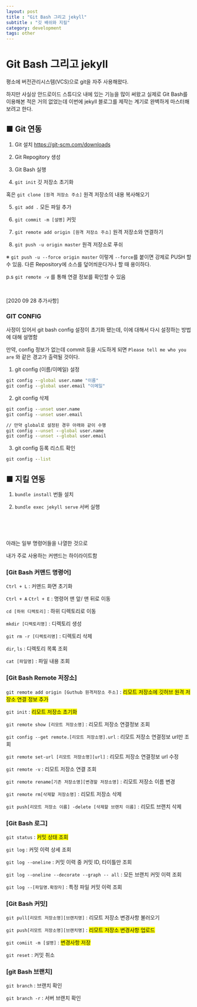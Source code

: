 ```yaml
---
layout: post
title : "Git Bash 그리고 jekyll"
subtitle : "깃 배쉬와 지킬"
category: development
tags: other
---
```


# Git Bash 그리고 jekyll

평소에 버전관리시스템(VCS)으로 git을 자주 사용해왔다.  

하지만 사실상 안드로이드 스튜디오 내에 있는 기능을 많이 써왔고 실제로 Git Bash를 이용해본 적은 거의 없었는데 이번에 jekyll 블로그를 제작는 계기로 완벽하게 마스터해보려고 한다.



## ■ Git 연동

1) Git 설치 https://git-scm.com/downloads

2) Git Repogitory 생성

3)  Git Bash 실행

4)  `git init` 깃 저장소 초기화

혹은 `git clone [원격 저장소 주소]` 원격 저장소의 내용 복사해오기

5)  `git add .` 모든 파일 추가

6) `git commit -m [설명]` 커밋

7) `git remote add origin [원격 저장소 주소]` 원격 저장소와 연결하기

8) `git push -u origin master` 원격 저장소로 푸쉬

  ※ `git push -u --force origin master`  이렇게 `--force`를 붙이면 강제로 PUSH 할 수 있음. 다른 Repository에 소스를 덮어씌운다거나 할 때 용이하다.

p.s `git remote -v` 를 통해 연결 정보를 확인할 수 있음

<br>

[2020 09 28 추가사항]

### GIT CONFIG

사정이 있어서 git bash config 설정이 초기화 됐는데, 이에 대해서 다시 설정하는 방법에 대해 설명함

만약, config 정보가 없는데 commit 등을 시도하게 되면 `Please tell me who you are` 와 같은 경고가 출력될 것이다.

 1) git config (이름/이메일) 설정

```cmd
git config --global user.name "이름"
git config --global user.email "이메일"
```

 2) git config 삭제

```cmd
git config --unset user.name
git config --unset user.email
```

```cmd
// 만약 global로 설정된 경우 아래와 같이 수행
git config --unset --global user.name
git config --unset --global user.email
```

 3)  git config 등록 리스트 확인

```cmd
git config --list
```







## ■ 지킬 연동

1) `bundle install` 번들 설치

2) `bundle exec jekyll serve` 서버 실행 

<br>

<br>

<br>

아래는 일부 명령어들을 나열한 것으로

내가 주로 사용하는 커맨드는 하이라이트함

### [Git Bash 커맨드 명령어]

`Ctrl + L` : 커맨드 화면 초기화

`Ctrl + A` `Ctrl + E` : 명령어 맨 앞/ 맨 뒤로 이동

`cd [하위 디렉토리]` : 하위 디렉토리로 이동

`mkdir [디렉토리명]` : 디렉토리 생성

`git rm -r [디렉토리명]` : 디렉토리 삭제

`dir`, `ls` : 디렉토리 목록 조회

`cat [파일명]` : 파일 내용 조회

### [Git Bash Remote 저장소]

`git remote add origin [Guthub 원격저장소 주소]` : <span style="background:yellow">리모트 저장소에 깃허브 원격 저장소 연결 정보 추가</span>

`git init` : <span style="background:yellow">리모트 저장소 초기화</span>

`git remote show [리모트 저장소명]` : 리모트 저장소 연결정보 조회

`git config --get remote.[리모트 저장소명].url` : 리모트 저장소 연결정보 url만 조회

`git remote set-url [리모트 저장소명][url]` : 리모트 저장소 연결정보 url 수정

`git remote -v` : 리모트 저장소 연결 조회

`git remote rename[기존 저장소명][변경할 저장소명]` : 리모트 저장소 이름 변경

`git remote rm[삭제할 저장소명]` : 리모트 저장소 삭제

`git push[리모트 저장소 이름] -delete [삭제할 브랜치 이름]` : 리모트 브랜치 삭제

### [Git Bash 로그]

`git status` : <span style="background:yellow">커밋 상태 조회</span>

`git log` : 커밋 이력 상세 조회

`git log --oneline` : 커밋 이력 중 커밋 ID, 타이틀만 조회

`git log --oneline --decorate --graph -- all` : 모든 브랜치 커밋 이력 조회

`git log --[파일명.확장자]` : 특정 파일 커밋 이력 조회

### [Git Bash 커밋]

`git pull[리모트 저장소명][브랜치명]` :  리모트 저장소 변경사항 불러오기

`git push[리모트 저장소명][브랜치명]` : <span style="background:yellow">리모트 저장소 변경사항 업로드</span>

`git comiit -m [설명]` : <span style="background:yellow">변경사항 저장</span>

`git reset` : 커밋 취소

### [git Bash 브랜치]

`git branch` : 브랜치 확인

`git branch -r` : 서버 브랜치 확인